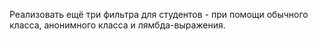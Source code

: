 Реализовать ещё три фильтра для студентов - 
при помощи обычного класса, анонимного класса и лямбда-выражения.